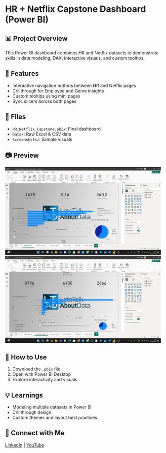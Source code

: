 # HR + Netflix Capstone Dashboard (Power BI)

## 📊 Project Overview
This Power BI dashboard combines HR and Netflix datasets to demonstrate skills in data modeling, DAX, interactive visuals, and custom tooltips.

## 🔧 Features
- Interactive navigation buttons between HR and Netflix pages
- Drillthrough for Employee and Genre insights
- Custom tooltips using mini pages
- Sync slicers across both pages

## 📁 Files
- `HR_Netflix_Capstone.pbix`: Final dashboard
- `Data/`: Raw Excel & CSV data
- `Screenshots/`: Sample visuals

## 📷 Preview
![Dashboard-1](Screenshots/Dashboard1.png)
![Dashboard-2](Screenshots/Dashboard2.png)

## 🚀 How to Use
1. Download the `.pbix` file
2. Open with Power BI Desktop
3. Explore interactivity and visuals

## 💡 Learnings
- Modeling multiple datasets in Power BI
- Drillthrough design
- Custom themes and layout best practices

## 🔗 Connect with Me
[LinkedIn](https://linkedin.com/in/sonutheanalyst) | [YouTube](https://youtube.com/@LetsTalkAboutData-LTAD)

